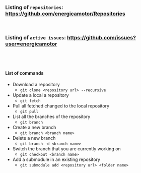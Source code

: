 &nbsp;
------
&nbsp;
&nbsp;
&nbsp;
&nbsp;
### Listing of `repositories`: https://github.com/energicamotor/Repositories 
&nbsp;
&nbsp;
&nbsp;
### Listing of `active issues`: https://github.com/issues?user=energicamotor
&nbsp;
&nbsp;
&nbsp;
&nbsp;
&nbsp;
------
#### List of commands 

- Download a repository
  - `git clone <repository url> --recursive`  
- Update a local a repository 
  - `git fetch`  
- Pull all fetched changed to the local repository 
  - `git pull`  
- List all the branches of the repository
  - `git branch`  
- Create a new branch
  - `git branch <branch name>` 
- Delete a new branch
  - `git branch -d <branch name>` 
- Switch the branch that you are currently working on
  - `git checkout <branch name>`  
- Add a submodule in an existing repository
  - `git submodule add <repository url> <folder name>`
 
